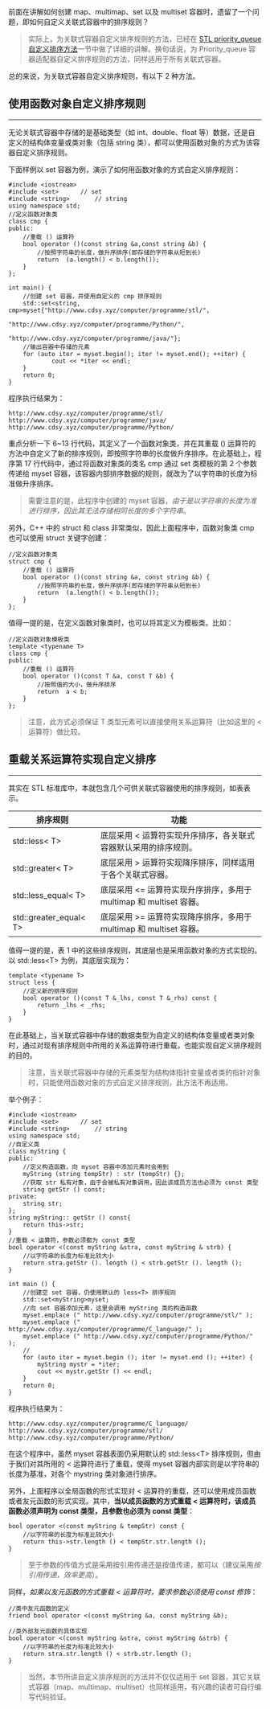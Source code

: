 
前面在讲解如何创建 map、multimap、set 以及 multiset 容器时，遗留了一个问题，即如何自定义关联式容器中的排序规则？

> 实际上，为关联式容器自定义排序规则的方法，已经在 [STL priority_queue 自定义排序方法](http://www.cdsy.xyz/computer/programme/stl/20210307/cd161510785212026.html)一节中做了详细的讲解。换句话说，为 Priority_queue 容器适配器自定义排序规则的方法，同样适用于所有关联式容器。

总的来说，为关联式容器自定义排序规则，有以下 2 种方法。

## 使用函数对象自定义排序规则
----------------

无论关联式容器中存储的是基础类型（如 int、double、float 等）数据，还是自定义的结构体变量或类对象（包括 string 类），都可以使用函数对象的方式为该容器自定义排序规则。

下面样例以 set 容器为例，演示了如何用函数对象的方式自定义排序规则：

```
#include <iostream>
#include <set>      // set
#include <string>       // string
using namespace std;
//定义函数对象类
class cmp {
public:
    //重载 () 运算符
    bool operator ()(const string &a,const string &b) {
        //按照字符串的长度，做升序排序(即存储的字符串从短到长)
        return  (a.length() < b.length());
    }
};

int main() {
    //创建 set 容器，并使用自定义的 cmp 排序规则
    std::set<string, cmp>myset{"http://www.cdsy.xyz/computer/programme/stl/",
                               "http://www.cdsy.xyz/computer/programme/Python/",
                               "http://www.cdsy.xyz/computer/programme/java/"};
    //输出容器中存储的元素
    for (auto iter = myset.begin(); iter != myset.end(); ++iter) {
            cout << *iter << endl;
    }
    return 0;
}
```

程序执行结果为：
```
http://www.cdsy.xyz/computer/programme/stl/  
http://www.cdsy.xyz/computer/programme/java/  
http://www.cdsy.xyz/computer/programme/Python/
```

重点分析一下 6~13 行代码，其定义了一个函数对象类，并在其重载 () 运算符的方法中自定义了新的排序规则，即按照字符串的长度做升序排序。在此基础上，程序第 17 行代码中，通过将函数对象类的类名 cmp 通过 set 类模板的第 2 个参数传递给 myset 容器，该容器内部排序数据的规则，就改为了以字符串的长度为标准做升序排序。

> 需要注意的是，此程序中创建的 myset 容器，*由于是以字符串的长度为准进行排序，因此其无法存储相同长度的多个字符串*。

另外，C++ 中的 struct 和 class 非常类似，因此上面程序中，函数对象类 cmp 也可以使用 struct 关键字创建：

```
//定义函数对象类
struct cmp {
    //重载 () 运算符
    bool operator ()(const string &a, const string &b) {
        //按照字符串的长度，做升序排序(即存储的字符串从短到长)
        return  (a.length() < b.length());
    }
};
```

值得一提的是，在定义函数对象类时，也可以将其定义为模板类。比如：

```
//定义函数对象模板类
template <typename T>
class cmp {
public:
    //重载 () 运算符
    bool operator ()(const T &a, const T &b) {
        //按照值的大小，做升序排序
        return  a < b;
    }
};
```

> 注意，此方式必须保证 T 类型元素可以直接使用关系运算符（比如这里的 < 运算符）做比较。

## 重载关系运算符实现自定义排序
-----------------

其实在 STL 标准库中，本就包含几个可供关联式容器使用的排序规则，如表表示。 

| 排序规则                             | 功能                                               |
|----------------------------------|--------------------------------------------------|
| std::less&lt; T&gt;&nbsp; &nbsp; | 底层采用 &lt; 运算符实现升序排序，各关联式容器默认采用的排序规则。             |
| std::greater&lt; T&gt;           | 底层采用 &gt; 运算符实现降序排序，同样适用于各个关联式容器。                |
| std::less_equal&lt; T&gt;        | 底层采用 &lt;= 运算符实现升序排序，多用于 multimap 和 multiset 容器。 |
| std::greater_equal&lt; T&gt;     | 底层采用 &gt;= 运算符实现降序排序，多用于 multimap 和 multiset 容器。 |

值得一提的是，表 1 中的这些排序规则，其底层也是采用函数对象的方式实现的。以 std::less\<T\> 为例，其底层实现为：

```
template <typename T>
struct less {
    //定义新的排序规则
    bool operator ()(const T &_lhs, const T &_rhs) const {
        return _lhs < _rhs;
    }
}
```

在此基础上，当关联式容器中存储的数据类型为自定义的结构体变量或者类对象时，通过对现有排序规则中所用的关系运算符进行重载，也能实现自定义排序规则的目的。

> 注意，当关联式容器中存储的元素类型为结构体指针变量或者类的指针对象时，只能使用函数对象的方式自定义排序规则，此方法不再适用。

举个例子：

```
#include <iostream>
#include <set>      // set
#include <string>       // string
using namespace std;
//自定义类
class myString {
public:
    //定义构造函数，向 myset 容器中添加元素时会用到
    myString (string tempStr) : str (tempStr) {};
    //获取 str 私有对象，由于会被私有对象调用，因此该成员方法也必须为 const 类型
    string getStr () const;
private:
    string str;
};
string myString:: getStr () const{
    return this->str;
}
//重载 < 运算符，参数必须都为 const 类型
bool operator <(const myString &stra, const myString & strb) {
    //以字符串的长度为标准比较大小
    return stra.getStr (). length () < strb.getStr (). length ();
}

int main () {
    //创建空 set 容器，仍使用默认的 less<T> 排序规则
    std::set<myString>myset;
    //向 set 容器添加元素，这里会调用 myString 类的构造函数
    myset.emplace (" http://www.cdsy.xyz/computer/programme/stl/" );
    myset.emplace (" http://www.cdsy.xyz/computer/programme/C_language/" );
    myset.emplace (" http://www.cdsy.xyz/computer/programme/Python/" );
    //
    for (auto iter = myset.begin (); iter != myset.end (); ++iter) {
        myString mystr = *iter;
        cout << mystr.getStr () << endl;
    }
    return 0;
}
```

程序执行结果为：
```
http://www.cdsy.xyz/computer/programme/C_language/ 
http://www.cdsy.xyz/computer/programme/stl/  
http://www.cdsy.xyz/computer/programme/Python/
```

在这个程序中，虽然 myset 容器表面仍采用默认的 std::less\<T\> 排序规则，但由于我们对其所用的 < 运算符进行了重载，使得 myset 容器内部实则是以字符串的长度为基准，对各个 mystring 类对象进行排序。

另外，上面程序以全局函数的形式实现对 < 运算符的重载，还可以使用成员函数或者友元函数的形式实现。其中，**当以成员函数的方式重载 < 运算符时，该成员函数必须声明为 const 类型，且参数也必须为 const 类型**：

```
bool operator <(const myString & tempStr) const {
    //以字符串的长度为标准比较大小
    return this->str.length () < tempStr.str.length ();
}
```

> 至于参数的传值方式是采用按引用传递还是按值传递，都可以（建议采用*按引用传递，效率更高*）。

同样，*如果以友元函数的方式重载 < 运算符时，要求参数必须使用 const 修饰*：

```
//类中友元函数的定义
friend bool operator <(const myString &a, const myString &b);

//类外部友元函数的具体实现
bool operator <(const myString &stra, const myString &strb) {
    //以字符串的长度为标准比较大小
    return stra.str.length () < strb.str.length ();
}
```

> 当然，本节所讲自定义排序规则的方法并不仅仅适用于 set 容器，其它关联式容器（map、multimap、multiset）也同样适用，有兴趣的读者可自行编写代码验证。